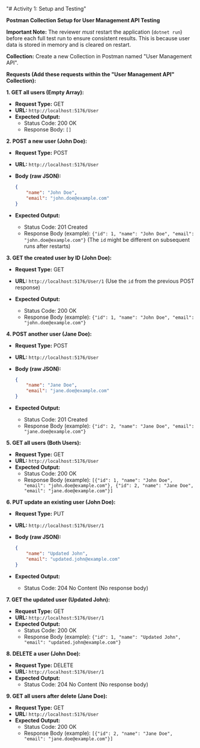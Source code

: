 "# Activity 1: Setup and Testing"


**Postman Collection Setup for User Management API Testing**

**Important Note:** The reviewer *must* restart the application (`dotnet run`) before each full test run to ensure consistent results. This is because user data is stored in memory and is cleared on restart.

**Collection:** Create a new Collection in Postman named "User Management API".

**Requests (Add these requests within the "User Management API" Collection):**

**1. GET all users (Empty Array):**

*   **Request Type:** GET
*   **URL:** `http://localhost:5176/User`
*   **Expected Output:**
    *   Status Code: 200 OK
    *   Response Body: `[]`

**2. POST a new user (John Doe):**

*   **Request Type:** POST
*   **URL:** `http://localhost:5176/User`
*   **Body (raw JSON):**

    ```json
    {
        "name": "John Doe",
        "email": "john.doe@example.com"
    }
    ```

*   **Expected Output:**
    *   Status Code: 201 Created
    *   Response Body (example): `{"id": 1, "name": "John Doe", "email": "john.doe@example.com"}` (The `id` might be different on subsequent runs after restarts)

**3. GET the created user by ID (John Doe):**

*   **Request Type:** GET
*   **URL:** `http://localhost:5176/User/1` (Use the `id` from the previous POST response)

*   **Expected Output:**
    *   Status Code: 200 OK
    *   Response Body (example): `{"id": 1, "name": "John Doe", "email": "john.doe@example.com"}`

**4. POST another user (Jane Doe):**

*   **Request Type:** POST
*   **URL:** `http://localhost:5176/User`
*   **Body (raw JSON):**

    ```json
    {
        "name": "Jane Doe",
        "email": "jane.doe@example.com"
    }
    ```

*   **Expected Output:**
    *   Status Code: 201 Created
    *   Response Body (example): `{"id": 2, "name": "Jane Doe", "email": "jane.doe@example.com"}`

**5. GET all users (Both Users):**

*   **Request Type:** GET
*   **URL:** `http://localhost:5176/User`
*   **Expected Output:**
    *   Status Code: 200 OK
    *   Response Body (example): `[{"id": 1, "name": "John Doe", "email": "john.doe@example.com"}, {"id": 2, "name": "Jane Doe", "email": "jane.doe@example.com"}]`

**6. PUT update an existing user (John Doe):**

*   **Request Type:** PUT
*   **URL:** `http://localhost:5176/User/1`
*   **Body (raw JSON):**

    ```json
    {
        "name": "Updated John",
        "email": "updated.john@example.com"
    }
    ```

*   **Expected Output:**
    *   Status Code: 204 No Content (No response body)

**7. GET the updated user (Updated John):**

*   **Request Type:** GET
*   **URL:** `http://localhost:5176/User/1`
*   **Expected Output:**
    *   Status Code: 200 OK
    *   Response Body (example): `{"id": 1, "name": "Updated John", "email": "updated.john@example.com"}`

**8. DELETE a user (John Doe):**

*   **Request Type:** DELETE
*   **URL:** `http://localhost:5176/User/1`
*   **Expected Output:**
    *   Status Code: 204 No Content (No response body)

**9. GET all users after delete (Jane Doe):**

*   **Request Type:** GET
*   **URL:** `http://localhost:5176/User`
*   **Expected Output:**
    *   Status Code: 200 OK
    *   Response Body (example): `[{"id": 2, "name": "Jane Doe", "email": "jane.doe@example.com"}]`

